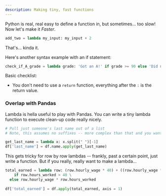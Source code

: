 ```yaml
---
description: Making tiny, fast functions
---
```


Python is real, real easy to define a function in, but sometimes... too slow!  Now let's make it _Faster_.

```python
add_two = lambda my_input: my_input + 2
```

That's... kinda it.

Here's another syntax example with an if statement:

```python
check_if_A_grade = lambda grade: 'Got an A!' if grade >= 90 else 'Did not get an A...'
```

Basic checklist:
* You don't need to use a `return` function, everything after the `:` is the return value.


### Overlap with Pandas

Lambda is hella useful to play with Pandas.  You can write a tiny lambda function to execute clean-up code really nicely.

```python
# Pull just someone's last name out of a list
# Note, this assumes no suffixes -- more complex than that and you want a _real_ function

get_last_name = lambda x: x.split(" ")[-1]
df['last_name'] = df.name.apply(get_last_name)

```

This gets tricky for row by row lambdas -- frankly, past a certain point, just write a function.  But if you really, really want to make a lambda...

```python
total_earned = lambda row: (row.hourly_wage * 40) + ((row.hourly_wage * 1.5) * (row.hours_worked - 40)) \
	if row.hours_worked > 40 \
  else row.hourly_wage * row.hours_worked
  
df['total_earned'] = df.apply(total_earned, axis = 1)
```